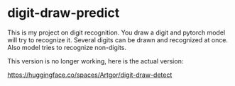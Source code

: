 # digit-draw-predict

This is my project on digit recognition. You draw a digit and pytorch model will try to recognize it. Several digits can be drawn and recognized at once. Also model tries to recognize non-digits.

This version is no longer working, here is the actual version:

https://huggingface.co/spaces/Artgor/digit-draw-detect
